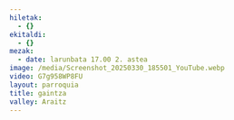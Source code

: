 ```yaml
---
hiletak:
  - {}
ekitaldi:
  - {}
mezak:
  - date: larunbata 17.00 2. astea
image: /media/Screenshot_20250330_185501_YouTube.webp
video: G7g958WP8FU
layout: parroquia
title: gaintza
valley: Araitz
---
```

